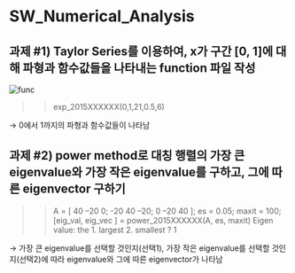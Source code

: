# SW_Numerical_Analysis

## 과제 #1) Taylor Series를 이용하여, x가 구간 [0, 1]에 대해  파형과 함수값들을 나타내는 function 파일 작성

![func](https://user-images.githubusercontent.com/58457978/70209778-7c766300-1774-11ea-8772-77c4835b4b74.jpg)

>> exp_2015XXXXXX(0,1,21,0.5,6)

→ 0에서 1까지의  파형과 함수값들이 나타남





## 과제 #2) power method로 대칭 행렬의 가장 큰 eigenvalue와 가장 작은 eigenvalue를 구하고, 그에 따른 eigenvector 구하기

>> A = [ 40 –20 0; -20 40 –20; 0 –20 40 ];
>> es = 0.05; maxit = 100;
>> [eig_val, eig_vec ] = power_2015XXXXXX(A, es, maxit)
Eigen value: the 1. largest 2. smallest ? 1

→ 가장 큰 eigenvalue를 선택할 것인지(선택1), 가장 작은 eigenvalue를 선택할 것인지(선택2)에 따라 eigenvalue와 그에 따른 eigenvector가 나타남
